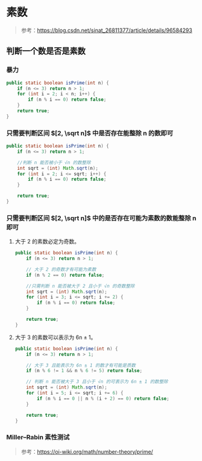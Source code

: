 # 素数

> 参考：https://blog.csdn.net/sinat_26811377/article/details/96584293

## 判断一个数是否是素数

### 暴力

```java
public static boolean isPrime(int n) {
    if (n <= 3) return n > 1;
    for (int i = 2; i < n; i++) {
        if (n % i == 0) return false;
    }
    return true;
}
```

### 只需要判断区间 $[2, \sqrt n]$ 中是否存在能整除 n 的数即可

```java
public static boolean isPrime(int n) {
    if (n <= 3) return n > 1;

    //判断 n 能否被小于 √n 的数整除
    int sqrt = (int) Math.sqrt(n);
    for (int i = 2; i <= sqrt; i++) {
        if (n % i == 0) return false;
    }

    return true;
}
```

### 只需要判断区间 $[2, \sqrt n]$ 中的是否存在可能为素数的数能整除 n 即可

1. 大于 2 的素数必定为奇数。

   ```java
   public static boolean isPrime(int n) {
       if (n <= 3) return n > 1;
   
       // 大于 2 的奇数才有可能为素数
       if (n % 2 == 0) return false;
   
       //只需判断 n 能否被大于 2 且小于 √n 的奇数整除
       int sqrt = (int) Math.sqrt(n);
       for (int i = 3; i <= sqrt; i += 2) {
           if (n % i == 0) return false;
       }
   
       return true;
   }
   ```

2. 大于 3 的素数可以表示为 6n ± 1。

    ```java
    public static boolean isPrime(int n) {
        if (n <= 3) return n > 1;
    
        // 大于 3 且能表示为 6n ± 1 的数才有可能是质数
        if (n % 6 != 1 && n % 6 != 5) return false;
    
        // 判断 n 能否被大于 3 且小于 √n 的可表示为 6n ± 1 的数整除
        int sqrt = (int) Math.sqrt(n);
        for (int i = 5; i <= sqrt; i += 6) {
            if (n % i == 0 || n % (i + 2) == 0) return false;
        }
    
        return true;
    }
    ```

### Miller–Rabin 素性测试

> 参考：https://oi-wiki.org/math/number-theory/prime/
